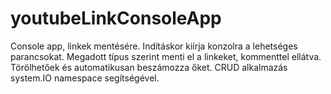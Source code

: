 # youtubeLinkConsoleApp
Console app, linkek mentésére. Indításkor kiírja konzolra a lehetséges parancsokat. Megadott típus szerint menti el a linkeket, kommenttel ellátva.
Törölhetőek és automatikusan beszámozza őket. CRUD alkalmazás system.IO namespace segítségével.
